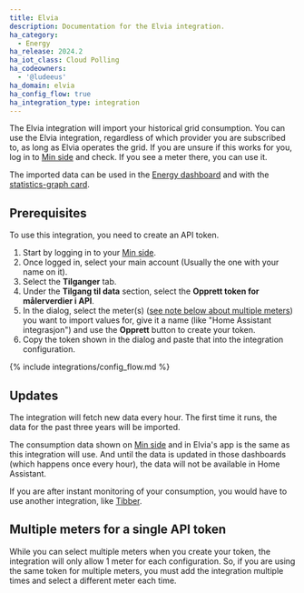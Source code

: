 ```yaml
---
title: Elvia
description: Documentation for the Elvia integration.
ha_category:
  - Energy
ha_release: 2024.2
ha_iot_class: Cloud Polling
ha_codeowners:
  - '@ludeeus'
ha_domain: elvia
ha_config_flow: true
ha_integration_type: integration
---
```


The Elvia integration will import your historical grid consumption.
You can use the Elvia integration, regardless of which provider you are subscribed to, as long as Elvia operates the grid. If you are unsure if this works for you, log in to [Min side](https://www.elvia.no/logg-inn/) and check. If you see a meter there, you can use it.

The imported data can be used in the [Energy dashboard](/docs/energy/) and with the [statistics-graph card](/dashboards/statistics-graph/).

## Prerequisites

To use this integration, you need to create an API token.

1. Start by logging in to your [Min side](https://www.elvia.no/logg-inn/).
2. Once logged in, select your main account (Usually the one with your name on it).
3. Select the **Tilganger** tab.
4. Under the **Tilgang til data** section, select the **Opprett token for målerverdier i API**.
5. In the dialog, select the meter(s) ([see note below about multiple meters](#multiple-meters-for-a-single-api-token)) you want to import values for, give it a name (like "Home Assistant integrasjon") and use the **Opprett** button to create your token.
6. Copy the token shown in the dialog and paste that into the integration configuration.

{% include integrations/config_flow.md %}

## Updates

The integration will fetch new data every hour.
The first time it runs, the data for the past three years will be imported.

The consumption data shown on [Min side](https://www.elvia.no/logg-inn/) and in Elvia's app is the same as this integration will use. And until the data is updated in those dashboards (which happens once every hour), the data will not be available in Home Assistant.

If you are after instant monitoring of your consumption, you would have to use another integration, like [Tibber](/integrations/tibber/).

## Multiple meters for a single API token

While you can select multiple meters when you create your token, the integration will only allow 1 meter for each configuration.
So, if you are using the same token for multiple meters, you must add the integration multiple times and select a different meter each time.
